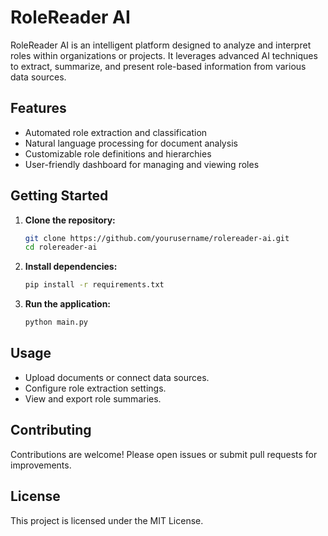 # RoleReader AI

RoleReader AI is an intelligent platform designed to analyze and interpret roles within organizations or projects. It leverages advanced AI techniques to extract, summarize, and present role-based information from various data sources.

## Features

- Automated role extraction and classification
- Natural language processing for document analysis
- Customizable role definitions and hierarchies
- User-friendly dashboard for managing and viewing roles

## Getting Started

1. **Clone the repository:**

   ```bash
   git clone https://github.com/yourusername/rolereader-ai.git
   cd rolereader-ai
   ```

2. **Install dependencies:**

   ```bash
   pip install -r requirements.txt
   ```

3. **Run the application:**
   ```bash
   python main.py
   ```

## Usage

- Upload documents or connect data sources.
- Configure role extraction settings.
- View and export role summaries.

## Contributing

Contributions are welcome! Please open issues or submit pull requests for improvements.

## License

This project is licensed under the MIT License.
